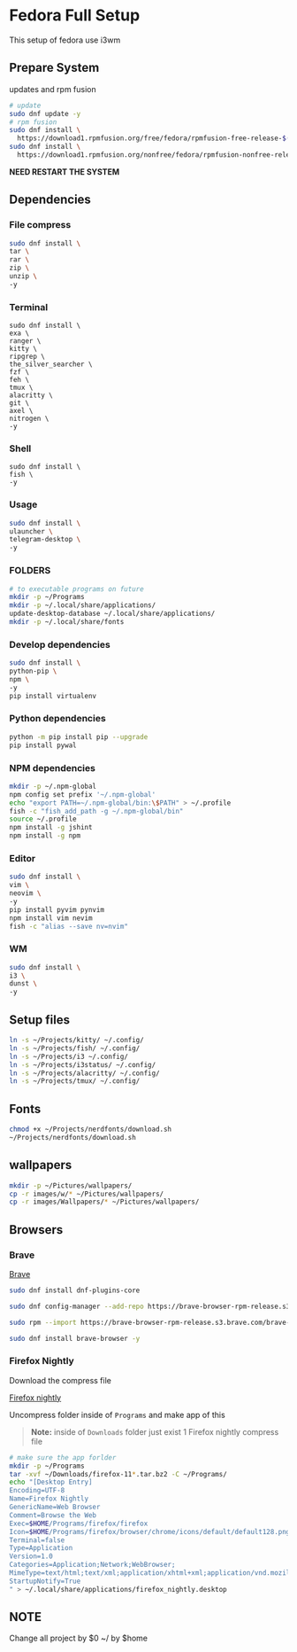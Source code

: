 # Fedora Full Setup

This setup of fedora use i3wm

## Prepare System

updates and rpm fusion

```sh
# update
sudo dnf update -y
# rpm fusion
sudo dnf install \
  https://download1.rpmfusion.org/free/fedora/rpmfusion-free-release-$(rpm -E %fedora).noarch.rpm -y
sudo dnf install \
  https://download1.rpmfusion.org/nonfree/fedora/rpmfusion-nonfree-release-$(rpm -E %fedora).noarch.rpm -y

```

**NEED RESTART THE SYSTEM**

## Dependencies

### File compress

```sh
sudo dnf install \
tar \
rar \
zip \
unzip \
-y
```

### Terminal

```
sudo dnf install \
exa \
ranger \
kitty \
ripgrep \
the_silver_searcher \
fzf \
feh \
tmux \
alacritty \
git \
axel \
nitrogen \
-y
```

### Shell

```
sudo dnf install \
fish \
-y
```

### Usage

```sh
sudo dnf install \
ulauncher \
telegram-desktop \
-y
```

### FOLDERS

```sh
# to executable programs on future
mkdir -p ~/Programs
mkdir -p ~/.local/share/applications/
update-desktop-database ~/.local/share/applications/
mkdir -p ~/.local/share/fonts
```

### Develop dependencies

```sh
sudo dnf install \
python-pip \
npm \
-y
pip install virtualenv
```
### Python dependencies

```sh
python -m pip install pip --upgrade
pip install pywal
```
### NPM dependencies

```sh
mkdir -p ~/.npm-global
npm config set prefix '~/.npm-global'
echo "export PATH=~/.npm-global/bin:\$PATH" > ~/.profile
fish -c "fish_add_path -g ~/.npm-global/bin"  
source ~/.profile
npm install -g jshint
npm install -g npm
```

### Editor

```sh
sudo dnf install \
vim \
neovim \
-y
pip install pyvim pynvim
npm install vim nevim
fish -c "alias --save nv=nvim"
```

### WM

```sh
sudo dnf install \
i3 \
dunst \
-y
```

## Setup files

```sh
ln -s ~/Projects/kitty/ ~/.config/
ln -s ~/Projects/fish/ ~/.config/
ln -s ~/Projects/i3 ~/.config/
ln -s ~/Projects/i3status/ ~/.config/
ln -s ~/Projects/alacritty/ ~/.config/
ln -s ~/Projects/tmux/ ~/.config/
```

## Fonts

```sh
chmod +x ~/Projects/nerdfonts/download.sh
~/Projects/nerdfonts/download.sh
```

## wallpapers

```sh
mkdir -p ~/Pictures/wallpapers/
cp -r images/w/* ~/Pictures/wallpapers/
cp -r images/Wallpapers/* ~/Pictures/wallpapers/
```

## Browsers

### Brave 

[Brave](https://brave.com/linux/#release-channel-installation)

```sh
sudo dnf install dnf-plugins-core

sudo dnf config-manager --add-repo https://brave-browser-rpm-release.s3.brave.com/brave-browser.repo

sudo rpm --import https://brave-browser-rpm-release.s3.brave.com/brave-core.asc

sudo dnf install brave-browser -y
```

### Firefox Nightly

Download the compress file 

[Firefox nightly](https://www.mozilla.org/es-ES/firefox/channel/desktop/)

Uncompress folder inside of `Programs` and make app of this

> **Note:** inside of `Downloads` folder just exist 1 Firefox nightly compress file 

```sh
# make sure the app forlder
mkdir -p ~/Programs
tar -xvf ~/Downloads/firefox-11*.tar.bz2 -C ~/Programs/
echo "[Desktop Entry]
Encoding=UTF-8
Name=Firefox Nightly
GenericName=Web Browser
Comment=Browse the Web
Exec=$HOME/Programs/firefox/firefox
Icon=$HOME/Programs/firefox/browser/chrome/icons/default/default128.png
Terminal=false
Type=Application
Version=1.0
Categories=Application;Network;WebBrowser;
MimeType=text/html;text/xml;application/xhtml+xml;application/vnd.mozilla.xul+xml;text/mml;
StartupNotify=True
" > ~/.local/share/applications/firefox_nightly.desktop
```


## NOTE

Change all 
project by $0 
~/ by $home

